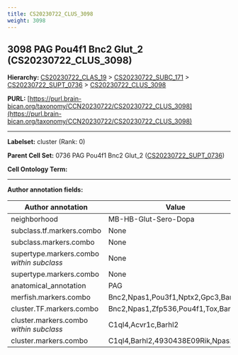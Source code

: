 ```yaml
---
title: CS20230722_CLUS_3098
weight: 3098
---
```

## 3098 PAG Pou4f1 Bnc2 Glut_2 (CS20230722_CLUS_3098)
<b>Hierarchy: </b>
[CS20230722_CLAS_19](../CS20230722_CLAS_19) >
[CS20230722_SUBC_171](../CS20230722_SUBC_171) >
[CS20230722_SUPT_0736](../CS20230722_SUPT_0736) >
[CS20230722_CLUS_3098](../CS20230722_CLUS_3098)

**PURL:** [https://purl.brain-bican.org/taxonomy/CCN20230722/CS20230722_CLUS_3098](https://purl.brain-bican.org/taxonomy/CCN20230722/CS20230722_CLUS_3098)

---


**Labelset:** cluster (Rank: 0)

**Parent Cell Set:** 0736 PAG Pou4f1 Bnc2 Glut_2 ([CS20230722_SUPT_0736](../CS20230722_SUPT_0736))



**Cell Ontology Term:** 

[MARKER GENES.]: #


---

[TRANSFERRED ANNOTATIONS.]: #


[AUTHOR ANNOTATION FIELDS.]: #


**Author annotation fields:**

| Author annotation | Value |
|-------------------|-------|
|neighborhood|MB-HB-Glut-Sero-Dopa|
|subclass.tf.markers.combo|None|
|subclass.markers.combo|None|
|supertype.markers.combo _within subclass_|None|
|supertype.markers.combo|None|
|anatomical_annotation|PAG|
|merfish.markers.combo|Bnc2,Npas1,Pou3f1,Nptx2,Gpc3,Barhl2|
|cluster.TF.markers.combo|Bnc2,Npas1,Zfp536,Pou4f1,Tox,Barhl2|
|cluster.markers.combo _within subclass_|C1ql4,Acvr1c,Barhl2|
|cluster.markers.combo|C1ql4,Barhl2,4930438E09Rik,Npas1|
